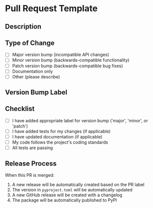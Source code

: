 # Pull Request Template

## Description
<!-- Provide a clear and concise description of your changes. All changes should happen in the API first if applicable -->

## Type of Change
<!-- Add the appropriate label to your PR ('major', 'minor', or 'patch') based on the type of version bump needed -->

- [ ] Major version bump (incompatible API changes)
- [ ] Minor version bump (backwards-compatible functionality)
- [ ] Patch version bump (backwards-compatible bug fixes)
- [ ] Documentation only
- [ ] Other (please describe)

## Version Bump Label
<!-- 
IMPORTANT: This SDK follows semantic versioning (https://semver.org/). 
Please ensure you add ONE of the following labels to your PR:

- 'major' - for incompatible API changes (e.g., 1.0.0 -> 2.0.0)
- 'minor' - for new backwards-compatible functionality (e.g., 1.1.0 -> 1.2.0)
- 'patch' - for backwards-compatible bug fixes (e.g., 1.1.1 -> 1.1.2)

If no label is added, it will default to a patch bump.
-->

## Checklist
- [ ] I have added appropriate label for version bump ('major', 'minor', or 'patch')
- [ ] I have added tests for my changes (if applicable)
- [ ] I have updated documentation (if applicable)
- [ ] My code follows the project's coding standards
- [ ] All tests are passing

## Release Process
<!-- Information about the automated release process -->
When this PR is merged:
1. A new release will be automatically created based on the PR label
2. The version in `pyproject.toml` will be automatically updated
3. A new GitHub release will be created with a changelog
4. The package will be automatically published to PyPI
